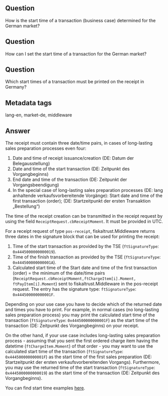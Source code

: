 ## Question
How is the start time of a transaction (business case) determined for the German market?

## Question
How can I set the start time of a transaction for the German market?

## Question
Which start times of a transaction must be printed on the receipt in Germany?

## Metadata tags
lang-en, market-de, middleware

## Answer
The receipt must contain three date/time pairs, in cases of long-lasting sales preparation processes even four:

1. Date and time of receipt issuance/creation (DE: Datum der Belegausstellung)
2. Date and time of the start transaction (DE: Zeitpunkt des Vorgangbeginns)
3. End date and time of the transaction (DE: Zeitpunkt der Vorgangsbeendigung)
4. In the special case of long-lasting sales preparation processes (DE: lang anhaltende verkaufsvorbereitende Vorgänge): Start date and time of the first transaction (order); (DE: Startzeitpunkt der ersten Transaktion „Bestellung“)

The time of the receipt creation can be transmitted in the receipt request by using the field `ReceiptRequest.cbReceiptMoment`. It must be provided in UTC.

For a receipt request of type `pos-receipt`, fiskaltrust.Middleware returns three dates in the signature block that can be used for printing the receipt:

1. Time of the start transaction as provided by the TSE (`ftSignatureType`: `0x4445000000000019`).
2. Time of the finish transaction as provided by the TSE (`ftSignatureType`: `0x444500000000001A`).
3. Calculated start time of the Start date and time of the first transaction (order) = the minimum of the date/time pairs (`ReceiptRequest.cbReceiptMoment,ftChargeItem[i].Moment, ftPayItem[i].Moment`) sent to fiskaltrust.Middleware in the pos-receipt request. The entry has the signature type: `ftSignatureType`: `0x444500000000001F`.

Depending on your use case you have to decide which of the returned date and times you have to print. For example, in normal cases (no long-lasting sales preparation process) you may print the calculated start time of the transaction  (`ftSignatureType`: `0x444500000000001F`) as the start time of the transaction  (DE: Zeitpunkt des Vorgangbeginns) on your receipt.

On the other hand, if your use case includes long-lasting sales preparation process - assuming that you sent the first ordered charge item having the datetime (`ftChargeItem.Moment`) of that order - you may want to use the calculated start time of the transaction (`ftSignatureType`: `0x444500000000001F`) as the start time of the first sales preparation (DE: Startzeitpunkt der ersten verkaufsvorbereitenden Vorgangs). Furthermore, you may use the returned time of the start transaction (`ftSignatureType`: `0x4445000000000019`) as the start time of the transaction (DE: Zeitpunkt des Vorgangbeginns).

You can find start time examples [here](../examples/DE-action-start-de.md).
